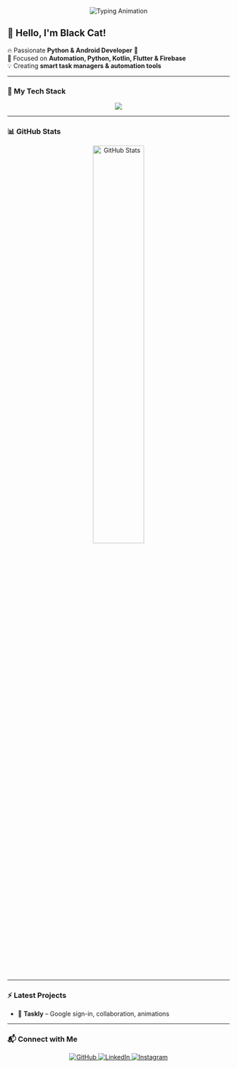 <!-- Banner Image -->
<p align="center">
  <img src="https://readme-typing-svg.herokuapp.com?font=Fira+Code&size=22&pause=1000&color=F7B93E&width=435&lines=Hey+there!+I'm+Black+Cat+😼;A+Passionate+Programmer;I'm+Coffee+Lover+❤;
    Building+productive+projects" alt="Typing Animation">
</p>

<!-- Introduction -->
## 👋 Hello, I'm Black Cat!  

🔥 Passionate **Python & Android Developer** 🚀  
🎯 Focused on **Automation, Python, Kotlin, Flutter & Firebase**  
💡 Creating **smart task managers & automation tools**  

---

### 🚀 My Tech Stack  
<p align="center">
  <img src="https://skillicons.dev/icons?i=python,kotlin,flutter,firebase,github,androidstudio,vscode,pycharm,flask" />
</p>

---

### 📊 GitHub Stats  
<p align="center">
  <img src="https://github-readme-stats.vercel.app/api?username=BIackCatt&show_icons=true&theme=radical" width="48%" alt="GitHub Stats">
</p>

---

### ⚡ Latest Projects  
- 📝 **Taskly** – Google sign-in, collaboration, animations     

---

### 📬 Connect with Me  
<p align="center">
 <a href="https://github.com/BIackCatt">
    <img src="https://img.shields.io/badge/GitHub-181717?style=for-the-badge&logo=github&logoColor=white" alt="GitHub">
  </a>
  <a href="https://eg.linkedin.com/in/ibrahim-mahmoud-1930b3329">
    <img src="https://img.shields.io/badge/LinkedIn-0077B5?style=for-the-badge&logo=linkedin&logoColor=white" alt="LinkedIn">
  </a>
  <a href="https://www.instagram.com/hemako_m?igsh=dXB5dXBnYmgyaTFh">
    <img src="https://img.shields.io/badge/Instagram-E4405F?style=for-the-badge&logo=instagram&logoColor=white" alt="Instagram">
  </a>
</p>
